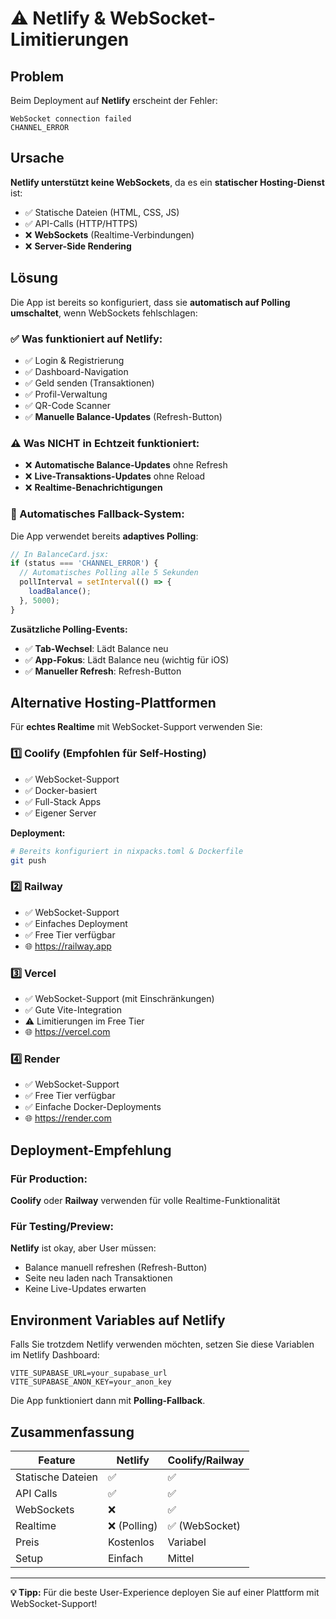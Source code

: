 # ⚠️ Netlify & WebSocket-Limitierungen

## Problem

Beim Deployment auf **Netlify** erscheint der Fehler:
```
WebSocket connection failed
CHANNEL_ERROR
```

## Ursache

**Netlify unterstützt keine WebSockets**, da es ein **statischer Hosting-Dienst** ist:
- ✅ Statische Dateien (HTML, CSS, JS)
- ✅ API-Calls (HTTP/HTTPS)
- ❌ **WebSockets** (Realtime-Verbindungen)
- ❌ **Server-Side Rendering**

## Lösung

Die App ist bereits so konfiguriert, dass sie **automatisch auf Polling umschaltet**, wenn WebSockets fehlschlagen:

### ✅ Was funktioniert auf Netlify:
- ✅ Login & Registrierung
- ✅ Dashboard-Navigation
- ✅ Geld senden (Transaktionen)
- ✅ Profil-Verwaltung
- ✅ QR-Code Scanner
- ✅ **Manuelle Balance-Updates** (Refresh-Button)

### ⚠️ Was NICHT in Echtzeit funktioniert:
- ❌ **Automatische Balance-Updates** ohne Refresh
- ❌ **Live-Transaktions-Updates** ohne Reload
- ❌ **Realtime-Benachrichtigungen**

### 🔄 Automatisches Fallback-System:

Die App verwendet bereits **adaptives Polling**:

```javascript
// In BalanceCard.jsx:
if (status === 'CHANNEL_ERROR') {
  // Automatisches Polling alle 5 Sekunden
  pollInterval = setInterval(() => {
    loadBalance();
  }, 5000);
}
```

**Zusätzliche Polling-Events:**
- ✅ **Tab-Wechsel**: Lädt Balance neu
- ✅ **App-Fokus**: Lädt Balance neu (wichtig für iOS)
- ✅ **Manueller Refresh**: Refresh-Button

## Alternative Hosting-Plattformen

Für **echtes Realtime** mit WebSocket-Support verwenden Sie:

### 1️⃣ **Coolify** (Empfohlen für Self-Hosting)
- ✅ WebSocket-Support
- ✅ Docker-basiert
- ✅ Full-Stack Apps
- ✅ Eigener Server

**Deployment:**
```bash
# Bereits konfiguriert in nixpacks.toml & Dockerfile
git push
```

### 2️⃣ **Railway**
- ✅ WebSocket-Support
- ✅ Einfaches Deployment
- ✅ Free Tier verfügbar
- 🌐 https://railway.app

### 3️⃣ **Vercel**
- ✅ WebSocket-Support (mit Einschränkungen)
- ✅ Gute Vite-Integration
- ⚠️ Limitierungen im Free Tier
- 🌐 https://vercel.com

### 4️⃣ **Render**
- ✅ WebSocket-Support
- ✅ Free Tier verfügbar
- ✅ Einfache Docker-Deployments
- 🌐 https://render.com

## Deployment-Empfehlung

### Für Production:
**Coolify** oder **Railway** verwenden für volle Realtime-Funktionalität

### Für Testing/Preview:
**Netlify** ist okay, aber User müssen:
- Balance manuell refreshen (Refresh-Button)
- Seite neu laden nach Transaktionen
- Keine Live-Updates erwarten

## Environment Variables auf Netlify

Falls Sie trotzdem Netlify verwenden möchten, setzen Sie diese Variablen im Netlify Dashboard:

```
VITE_SUPABASE_URL=your_supabase_url
VITE_SUPABASE_ANON_KEY=your_anon_key
```

Die App funktioniert dann mit **Polling-Fallback**.

## Zusammenfassung

| Feature | Netlify | Coolify/Railway |
|---------|---------|-----------------|
| Statische Dateien | ✅ | ✅ |
| API Calls | ✅ | ✅ |
| WebSockets | ❌ | ✅ |
| Realtime | ❌ (Polling) | ✅ (WebSocket) |
| Preis | Kostenlos | Variabel |
| Setup | Einfach | Mittel |

---

**💡 Tipp:** Für die beste User-Experience deployen Sie auf einer Plattform mit WebSocket-Support!

